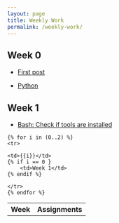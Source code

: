 ```yaml
---
layout: page
title: Weekly Work
permalink: /weekly-work/
---
```


## Week 0

* [First post](https://lwu1822.github.io/CSP-fastpages/jekyll-liquid/2022/08/31/jekyll-liquid.html)

* [Python](https://lwu1822.github.io/CSP-fastpages/python/2022/09/04/python.html)

## Week 1

* [Bash: Check if tools are installed](https://lwu1822.github.io/CSP-fastpages/bash/2022/09/05/tools.html)



<table>
    <tr>
        <th>Week</th>
        <th>Assignments</th>
    </tr>
    
    {% for i in (0..2) %}
    <tr>
        
    <td>{{i}}</td>
    {% if i == 0 }
        <td>Week 1</td>
    {% endif %}
    
    </tr>
    {% endfor %}
</table>

